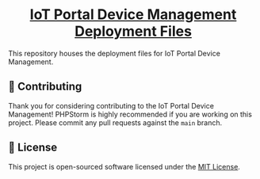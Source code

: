 <h1 align="center">
  <a href="https://github.com/iot-portal-device-management/deployment">
    IoT Portal Device Management Deployment Files
  </a>
</h1>

This repository houses the deployment files for IoT Portal Device Management.

## 👏 Contributing

Thank you for considering contributing to the IoT Portal Device Management! PHPStorm is highly recommended if you are 
working on this project. Please commit any pull requests against the `main` branch.

## 📄 License

This project is open-sourced software licensed under the [MIT License](https://spdx.org/licenses/MIT.html).